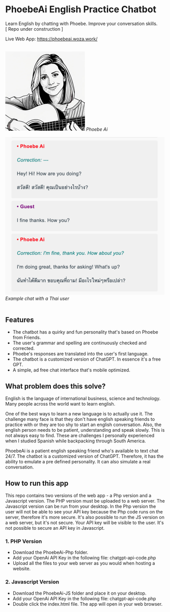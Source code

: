 # PhoebeAi English Practice Chatbot
Learn English by chatting with Phoebe. Improve your conversation skills.<br>
[ Repo under construction ]

Live Web App:
https://phoebeai.woza.work/

<br>
<img src="https://github.com/vbookshelf/PhoebeAi-English-Practice-Chatbot/blob/main/PhoebeAi-Php/assets/phoebe12.png" width="250"></img>
<i>Phoebe Ai</i><br>

<br>
<img src="https://github.com/vbookshelf/PhoebeAi-English-Practice-Chatbot/blob/main/images/example-chat.png" width="500"></img>
<i>Example chat with a Thai user</i><br>

<br>

## Features

- The chatbot has a quirky and fun personality that's based on Phoebe from Friends.
- The user's grammar and spelling are continuously checked and corrected.
- Phoebe's responses are translated into the user's first language.
- The chatbot is a customized version of ChatGPT. In essence it's a free GPT.
- A simple, ad free chat interface that's mobile optimized.

## What problem does this solve?

English is the language of international business, science and technology. Many people across the world want to learn english.

One of the best ways to learn a new language is to actually use it. The challenge many face is that they don't have english speaking friends to practice with or they are too shy to start an english conversation. Also, the english person needs to be patient, understanding and speak slowly. This is not always easy to find. These are challenges I personally experienced when I studied Spanish while backpacking through South America.

PhoebeAi is a patient english speaking friend who's available to text chat 24/7. The chatbot is a customized version of ChatGPT. Therefore, it has the ability to emulate a pre defined personality. It can also simulate a real conversation. 

## How to run this app

This repo contains two versions of the web app - a Php version and a Javascript version. The PHP version must be uploaded to a web server. The Javascript version can be run from your desktop. In the Php version the user will not be able to see your API key because the Php code runs on the server, therefore it's more secure. It's also possible to run the JS version on a web server, but it's not secure. Your API key will be visible to the user. It's not possible to secure an API key in Javascript.

### 1. PHP Version
- Download the PhoebeAi-Php folder.
- Add your OpenAi API Key in the following file: chatgpt-api-code.php
- Upload all the files to your web server as you would when hosting a website.

### 2. Javascript Version
- Download the PhoebeAi-JS folder and place it on your desktop.
- Add your OpenAi API Key in the following file: chatgpt-api-code.php
- Double click the index.html file. The app will open in your web browser.
